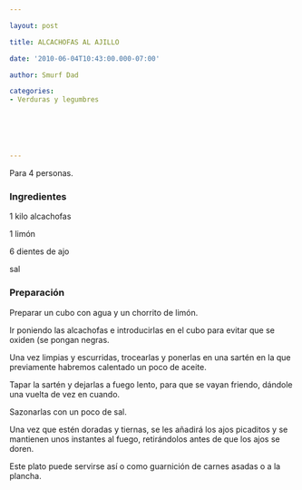 ```yaml
---

layout: post

title: ALCACHOFAS AL AJILLO

date: '2010-06-04T10:43:00.000-07:00'

author: Smurf Dad

categories:
- Verduras y legumbres






---
```


Para 4 personas.

<h3>Ingredientes</h3>

1 kilo alcachofas

1 limón

6 dientes de ajo

sal

<h3>Preparación</h3>

Preparar un cubo con agua y un chorrito de limón.

Ir poniendo las alcachofas e introducirlas en el cubo para evitar que se oxiden (se pongan negras.

Una vez limpias y escurridas, trocearlas y ponerlas en una sartén en la que previamente habremos calentado un poco de aceite.

Tapar la sartén y dejarlas a fuego lento, para que se vayan friendo, dándole una vuelta de vez en cuando.

Sazonarlas con un poco de sal.

Una vez que estén doradas y tiernas, se les añadirá los ajos picaditos y se mantienen unos instantes al fuego, retirándolos antes de que los ajos se doren.

Este plato puede servirse así o como guarnición de carnes asadas o a la plancha.